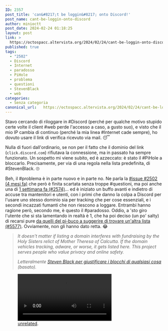 ```yaml
---
ID: 2357
post_title: 'can&#8217;t be loggin&#8217; onto Discord!'
post_name: cant-be-loggin-onto-discord
author: minioctt
post_date: 2024-02-24 01:18:25
layout: post
link: >
  https://octospacc.altervista.org/2024/02/24/cant-be-loggin-onto-discord/
published: true
tags:
  - "2502"
  - Discord
  - Internet
  - paradosso
  - PiHole
  - problema
  - questioni
  - StevenBlack
  - web
categories:
  - Senza categoria
canonical_url:   https://octospacc.altervista.org/2024/02/24/cant-be-loggin-onto-discord/
---
```

<!-- wp:paragraph -->
<p>Stavo cercando di riloggare in #Discord (perché per qualche motivo stupido certe volte il client #web perde l'accesso a caso, a gusto suo), e visto che il mio IP cambia di continuo (perché la mia linea #Internet cade sempre), ho dovuto usare il link di verifica ricevuto via mail. 😴️</p>
<!-- /wp:paragraph -->

<!-- wp:paragraph -->
<p>Nulla di fuori dall'ordinario, se non per il fatto che il dominio del link (<code>click.discord.com</code>) rifiutava la connessione, ma in passato ha sempre funzionato. Un sospetto mi viene subito, ed è azzeccato: è stato il #PiHole a bloccarlo. Precisamente, per via di una regola nella lista predefinita, di #StevenBlack. 🙄️</p>
<!-- /wp:paragraph -->

<!-- wp:paragraph -->
<p>Beh, il #problema è in parte nuovo e in parte no. Ne parla la <a href="https://github.com/StevenBlack/hosts/issues/2505">#issue #2502 (4 mesi fa)</a> che però è finita scartata senza troppe #questioni, ma poi anche una di <a href="https://github.com/StevenBlack/hosts/issues/2574">1 settimana fa (#2574)</a>... ed è iniziato un buffo avanti e indietro di accuse tra mantenitori e utenti, con i primi che danno la colpa a Discord per l'usare uno stesso dominio sia per tracking che per cose essenziali, e i secondi incazzati fumanti che non riescono a loggare. Entrambi hanno ragione però, secondo me, è questo il #paradosso. Oddio, a 'sto giro l'utente che si sta lamentando in realtà è 1, che ha poi deciso (un po' salty) di recarsi pure <a href="https://github.com/pi-hole/pi-hole/issues/5577">da quelli del pi-buco a suggerire di trovare un'altra lista (#5577)</a>. Ovviamente, non gli hanno dato retta. 😂️</p>
<!-- /wp:paragraph -->

<!-- wp:quote -->
<blockquote class="wp-block-quote"><!-- wp:paragraph -->
<p><em>It doesn't matter if listing a domain interferes with fundraising by the Holy Sisters relict of Mother Theresa of Calcutta. If the domain vehicles tracking, adware, or worse, it gets listed here. This project serves people who value privacy and online safety.</em></p>
<!-- /wp:paragraph --><cite>Letteralmente <a href="https://github.com/StevenBlack/hosts/issues?q=%22Mother+Theresa+of+Calcutta%22">Steven Black per giustificare i blocchi di qualsiasi cosa</a> (basato).</cite></blockquote>
<!-- /wp:quote -->

<!-- wp:paragraph -->
<p></p>
<!-- /wp:paragraph -->

<!-- wp:video {"id":2361} -->
<figure class="wp-block-video"><video controls loop src="{{site.cdnurl}}/assets/uploads/2024/02/Logging-Into-Discord-Be-Like-：-wOqXPxz7jQM.mp4"></video><figcaption class="wp-element-caption"><a href="https://youtu.be/wOqXPxz7jQM">unrelated</a>.</figcaption></figure>
<!-- /wp:video -->